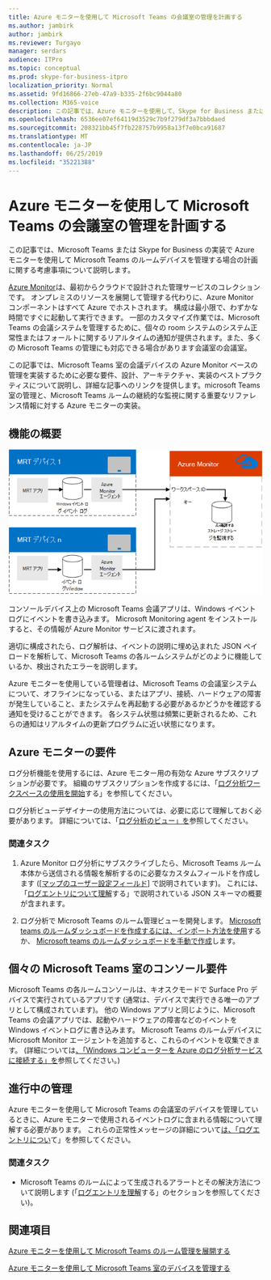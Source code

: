 ```yaml
---
title: Azure モニターを使用して Microsoft Teams の会議室の管理を計画する
ms.author: jambirk
author: jambirk
ms.reviewer: Turgayo
manager: serdars
audience: ITPro
ms.topic: conceptual
ms.prod: skype-for-business-itpro
localization_priority: Normal
ms.assetid: 9fd16866-27eb-47a9-b335-2f6bc9044a80
ms.collection: M365-voice
description: この記事では、Azure モニターを使用して、Skype for Business または Teams の実装で Microsoft Teams 室のデバイスを管理する際の計画の考慮事項について説明します。
ms.openlocfilehash: 6536ee07ef64119d3529c7b9f279df3a7bbbdaed
ms.sourcegitcommit: 208321bb45f7fb228757b9958a13f7e0bca91687
ms.translationtype: MT
ms.contentlocale: ja-JP
ms.lasthandoff: 06/25/2019
ms.locfileid: "35221388"
---
```

# <a name="plan-microsoft-teams-rooms-management-with-azure-monitor"></a>Azure モニターを使用して Microsoft Teams の会議室の管理を計画する
 
 この記事では、Microsoft Teams または Skype for Business の実装で Azure モニターを使用して Microsoft Teams のルームデバイスを管理する場合の計画に関する考慮事項について説明します。
  
[Azure Monitor](https://docs.microsoft.com/azure/azure-monitor/overview)は、最初からクラウドで設計された管理サービスのコレクションです。 オンプレミスのリソースを展開して管理する代わりに、Azure Monitor コンポーネントはすべて Azure でホストされます。 構成は最小限で、わずかな時間ですぐに起動して実行できます。 一部のカスタマイズ作業では、Microsoft Teams の会議システムを管理するために、個々の room システムのシステム正常性またはフォールトに関するリアルタイムの通知が提供されます。また、多くの Microsoft Teams の管理にも対応できる場合があります会議室の会議室。
  
この記事では、Microsoft Teams 室の会議デバイスの Azure Monitor ベースの管理を実装するために必要な要件、設計、アーキテクチャ、実装のベストプラクティスについて説明し、詳細な記事へのリンクを提供します。microsoft Teams 室の管理と、Microsoft Teams ルームの継続的な監視に関する重要なリファレンス情報に対する Azure モニターの実装。 
  
## <a name="functional-overview"></a>機能の概要

![Azure モニターを使用した Microsoft Teams のルーム管理の図](../media/3f2ae1b8-61ea-4cd6-afb4-4bd75ccc746a.png)
  
コンソールデバイス上の Microsoft Teams 会議アプリは、Windows イベントログにイベントを書き込みます。 Microsoft Monitoring agent をインストールすると、その情報が Azure Monitor サービスに渡されます。 
  
適切に構成されたら、ログ解析は、イベントの説明に埋め込まれた JSON ペイロードを解析して、Microsoft Teams の各ルームシステムがどのように機能しているか、検出されたエラーを説明します。 
  
Azure モニターを使用している管理者は、Microsoft Teams の会議室システムについて、オフラインになっている、またはアプリ、接続、ハードウェアの障害が発生していること、またシステムを再起動する必要があるかどうかを確認する通知を受けることができます。 各システム状態は頻繁に更新されるため、これらの通知はリアルタイムの更新プログラムに近い状態になります。
  
## <a name="azure-monitor-requirements"></a>Azure モニターの要件

ログ分析機能を使用するには、Azure モニター用の有効な Azure サブスクリプションが必要です。 組織のサブスクリプションを作成するには、「[ログ分析ワークスペースの使用を開始](https://docs.microsoft.com/azure/azure-monitor/learn/quick-create-workspace)する」を参照してください。
  
ログ分析ビューデザイナーの使用方法については、必要に応じて理解しておく必要があります。 詳細については、「[ログ分析のビュー」を](https://docs.microsoft.com/azure/azure-monitor/platform/view-designer)参照してください。
  
### <a name="related-tasks"></a>関連タスク

1. Azure Monitor ログ分析にサブスクライブしたら、Microsoft Teams ルーム本体から送信される情報を解析するのに必要なカスタムフィールドを作成します ([[マップのユーザー設定フィールド](azure-monitor-deploy.md#Custom_fields)] で説明されています)。 これには、「[ログエントリについて理解](azure-monitor-manage.md#understand-the-log-entries)する」で説明されている JSON スキーマの概要が含まれます。
    
2. ログ分析で Microsoft Teams のルーム管理ビューを開発します。 [Microsoft teams のルームダッシュボードを作成するには、インポート方法を使用](azure-monitor-deploy.md#create-a-microsoft-teams-rooms-dashboard-by-using-the-import-method)するか、 [Microsoft teams のルームダッシュボードを手動で作成](azure-monitor-deploy.md#create-a-microsoft-teams-rooms-dashboard-manually)します。
    
## <a name="individual-microsoft-teams-rooms-console-requirements"></a>個々の Microsoft Teams 室のコンソール要件

Microsoft Teams の各ルームコンソールは、キオスクモードで Surface Pro デバイスで実行されているアプリです (通常は、デバイスで実行できる唯一のアプリとして構成されています)。 他の Windows アプリと同じように、Microsoft Teams の会議アプリでは、起動やハードウェアの障害などのイベントを Windows イベントログに書き込みます。 Microsoft Teams のルームデバイスに Microsoft Monitor エージェントを追加すると、これらのイベントを収集できます。 (詳細については[、「Windows コンピューターを Azure のログ分析サービスに接続する」を](https://docs.microsoft.com/azure/azure-monitor/platform/agent-windows)参照してください。)
  
## <a name="ongoing-management"></a>進行中の管理

Azure モニターを使用して Microsoft Teams の会議室のデバイスを管理しているときに、Azure モニターで使用されるイベントログに含まれる情報について理解する必要があります。 これらの正常性メッセージの詳細について[は、「ログエントリについ](azure-monitor-manage.md#understand-the-log-entries)て」を参照してください。
  
### <a name="related-tasks"></a>関連タスク

- Microsoft Teams のルームによって生成されるアラートとその解決方法について説明します (「[ログエントリを理解](azure-monitor-manage.md#understand-the-log-entries)する」のセクションを参照してください)。
    
## <a name="see-also"></a>関連項目

[Azure モニターを使用して Microsoft Teams のルーム管理を展開する](azure-monitor-deploy.md)
  
[Azure モニターを使用して Microsoft Teams 室のデバイスを管理する](azure-monitor-manage.md)